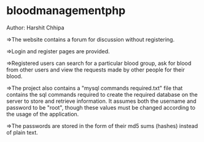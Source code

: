 # bloodmanagementphp

Author: Harshit Chhipa


=>The website contains a forum for discussion without registering.

=>Login and register pages are provided.

=>Registered users can search for a particular blood group, ask for blood from other users and view the requests made by other people for their blood.

=>The project also contains a "mysql commands required.txt" file that contains the sql commands required to create the required database on the server to store and retrieve information. It assumes both the username and password to be "root", though these values must be changed according to the usage of the application.

=>The passwords are stored in the form of their md5 sums (hashes) instead of plain text.



